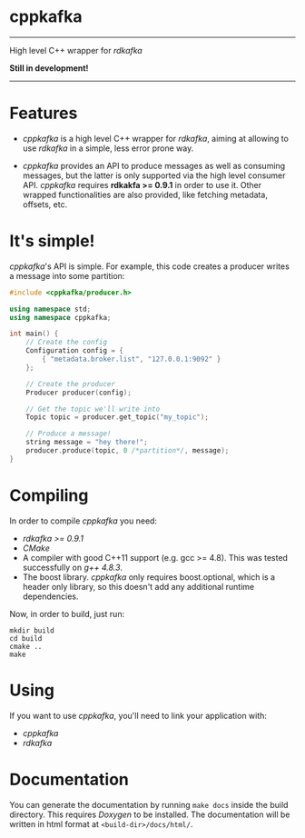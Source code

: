 # cppkafka
---
High level C++ wrapper for _rdkafka_

**Still in development!**

---

# Features

* _cppkafka_ is a high level C++ wrapper for _rdkafka_, aiming at allowing to use _rdkafka_ in a 
simple, less error prone way. 

* _cppkafka_ provides an API to produce messages as well as consuming messages, but the latter is 
only supported via the high level consumer API. _cppkafka_ requires **rdkakfa >= 0.9.1** in 
order to use it. Other wrapped functionalities are also provided, like fetching metadata, 
offsets, etc.

# It's simple!

_cppkafka_'s API is simple. For example, this code creates a producer writes a message into some 
partition:

```c++
#include <cppkafka/producer.h>

using namespace std;
using namespace cppkafka;

int main() {
    // Create the config
    Configuration config = {
        { "metadata.broker.list", "127.0.0.1:9092" }
    };

    // Create the producer
    Producer producer(config);

    // Get the topic we'll write into
    Topic topic = producer.get_topic("my_topic");

    // Produce a message!
    string message = "hey there!";
    producer.produce(topic, 0 /*partition*/, message);
}
```

# Compiling

In order to compile _cppkafka_ you need:

* _rdkafka >= 0.9.1_
* _CMake_
* A compiler with good C++11 support (e.g. gcc >= 4.8). This was tested successfully on
_g++ 4.8.3_. 
* The boost library. _cppkafka_ only requires boost.optional, which is a header only library,
so this doesn't add any additional runtime dependencies.

Now, in order to build, just run:

```Shell
mkdir build
cd build
cmake ..
make
```

# Using

If you want to use _cppkafka_, you'll need to link your application with:

* _cppkafka_
* _rdkafka_

# Documentation

You can generate the documentation by running `make docs` inside the build directory. This requires
_Doxygen_ to be installed. The documentation will be written in html format at
`<build-dir>/docs/html/`.

